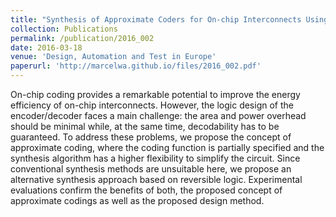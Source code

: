 ```yaml
---
title: "Synthesis of Approximate Coders for On-chip Interconnects Using Reversible Logic"
collection: Publications
permalink: /publication/2016_002
date: 2016-03-18
venue: 'Design, Automation and Test in Europe'
paperurl: 'http://marcelwa.github.io/files/2016_002.pdf'
---
```


On-chip coding provides a remarkable potential to improve the energy efficiency of on-chip interconnects. However, the logic design of the encoder/decoder faces a main challenge: the area and power overhead should be minimal while, at the same time, decodability has to be guaranteed. To address these problems, we propose the concept of approximate coding, where the coding function is partially specified and the synthesis algorithm has a higher flexibility to simplify the circuit. Since conventional synthesis methods are unsuitable here, we propose an alternative synthesis approach based on reversible logic. Experimental evaluations confirm the benefits of both, the proposed concept of approximate codings as well as the proposed design method.
